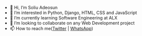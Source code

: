 - 👋 Hi, I’m Soliu Adeosun
- 👀 I’m interested in Python, Django, HTML, CSS and JavaScript
- 🌱 I’m currently learning Software Engineering at ALX
- 💞️ I’m looking to collaborate on any Web Development project
- 📫 How to reach me([Twitter](https://twitter.com/sawlew) | [WhatsApp](https://wa.link/7yyy03))

<!---
sawlew/sawlew is a ✨ special ✨ repository because its `README.md` (this file) appears on your GitHub profile.
You can click the Preview link to take a look at your changes.
--->
